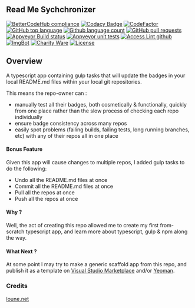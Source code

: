 ## Read Me Sychchronizer

<!--BadgesSTART-->
<!-- Powered by https://github.com/GregTrevellick/ReadMeSynchronizer -->
[![BetterCodeHub compliance](https://bettercodehub.com/edge/badge/GregTrevellick/ReadMeSynchronizer?branch=master)](https://bettercodehub.com/results/GregTrevellick/ReadMeSynchronizer)
[![Codacy Badge](https://api.codacy.com/project/badge/Grade/todo)](https://www.codacy.com/project/gtrevellick/ReadMeSynchronizer/dashboard?utm_source=github.com&amp;utm_medium=referral&amp;utm_content=GregTrevellick/ReadMeSynchronizer&amp;utm_campaign=Badge_Grade_Dashboard)
[![CodeFactor](https://www.codefactor.io/repository/github/GregTrevellick/ReadMeSynchronizer/badge)](https://www.codefactor.io/repository/github/GregTrevellick/ReadMeSynchronizer)
[![GitHub top language](https://img.shields.io/github/languages/top/GregTrevellick/ReadMeSynchronizer.svg)](https://github.com/GregTrevellick/ReadMeSynchronizer)
[![Github language count](https://img.shields.io/github/languages/count/GregTrevellick/ReadMeSynchronizer.svg)](https://github.com/GregTrevellick/ReadMeSynchronizer)
[![GitHub pull requests](https://img.shields.io/github/issues-pr-raw/GregTrevellick/ReadMeSynchronizer.svg)](https://github.com/GregTrevellick/ReadMeSynchronizer/pulls)
[![Appveyor Build status](https://ci.appveyor.com/api/projects/status/0vwmtcboontemltq?svg=true)](https://ci.appveyor.com/project/GregTrevellick/ReadMeSynchronizer)
[![Appveyor unit tests](https://img.shields.io/appveyor/tests/GregTrevellick/ReadMeSynchronizer.svg)](https://ci.appveyor.com/project/GregTrevellick/ReadMeSynchronizer/build/tests)
[![Access Lint github](https://img.shields.io/badge/a11y-checked-green.svg)](https://www.accesslint.com)
[![ImgBot](https://img.shields.io/badge/images-optimized-green.svg)](https://imgbot.net/)
[![Charity Ware](https://img.shields.io/badge/charity%20ware-thank%20you-brightgreen.svg)](https://github.com/GregTrevellick/MiscellaneousArtefacts/wiki/Charity-Ware)
[![License](https://img.shields.io/github/license/gittools/gitlink.svg)](/LICENSE.txt)
<!--BadgesEND-->










## Overview 

A typescript app containing gulp tasks that will update the badges in your local README.md files within your local git repositories.

This means the repo-owner can :
  - manually test all their badges, both cosmetically & functionally, quickly from one place rather than the slow process of checking each repo individually
  - ensure badge consistency across many repos
  - easily spot problems (failing builds, failing tests, long running branches, etc) with any of their repos all in one place 

#### Bonus Feature 

Given this app will cause changes to multiple repos, I added gulp tasks to do the following:

  - Undo all the README.md files at once
  - Commit all the README.md files at once
  - Pull all the repos at once
  - Push all the repos at once

#### Why ?

Well, the act of creating this repo allowed me to create my first from-scratch typescript app, and learn more about typescript, gulp & npm along the way.

#### What Next ?

At some point I may try to make a generic scaffold app from this repo, and publish it as a template on [Visual Studio Marketplace](https://marketplace.visualstudio.com/vs) and/or [Yeoman](http://yeoman.io/).

### Credits

[loune.net](https://loune.net/2011/02/match-any-character-including-new-line-in-javascript-regexp/)
